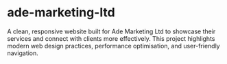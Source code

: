 # ade-marketing-ltd
A clean, responsive website built for Ade Marketing Ltd to showcase their services and connect with clients more effectively. This project highlights modern web design practices, performance optimisation, and user-friendly navigation.
